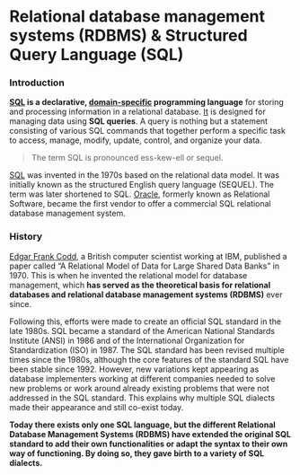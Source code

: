 # Relational database management systems (RDBMS) & Structured Query Language (SQL)

### Introduction

**[SQL][aws] is a declarative, [domain-specific][datacamp] programming language** for storing and processing information in a relational database. [It][datacamp] is designed for managing data using **SQL queries**. A query is nothing but a statement consisting of various SQL commands that together perform a specific task to access, manage, modify, update, control, and organize your data.

> The term SQL is pronounced ess-kew-ell or sequel.

[SQL][aws] was invented in the 1970s based on the relational data model. It was initially known as the structured English query language (SEQUEL). The term was later shortened to SQL. [Oracle][aws], formerly known as Relational Software, became the first vendor to offer a commercial SQL relational database management system.

### History

[Edgar Frank Codd][datacamp], a British computer scientist working at IBM, published a paper called “A Relational Model of Data for Large Shared Data Banks” in 1970. This is when he invented the relational model for database management, which **has served as the theoretical basis for relational databases and relational database management systems (RDBMS)** ever since. 

Following this, efforts were made to create an official SQL standard in the late 1980s. SQL became a standard of the American National Standards Institute (ANSI) in 1986 and of the International Organization for Standardization (ISO) in 1987. The SQL standard has been revised multiple times since the 1980s, although the core features of the standard SQL have been stable since 1992. However, new variations kept appearing as database implementers working at different companies needed to solve new problems or work around already existing problems that were not addressed in the SQL standard. This explains why multiple SQL dialects made their appearance and still co-exist today.

**Today there exists only one SQL language, but the different Relational Database Management Systems (RDBMS) have extended the original SQL standard to add their own functionalities or adapt the syntax to their own way of functioning. By doing so, they gave birth to a variety of SQL dialects.**

[datacamp]: https://www.datacamp.com/blog/is-sql-a-programming-language
[datacamp1]: https://www.datacamp.com/blog/sql-server-postgresql-mysql-whats-the-difference-where-do-i-start
[aws]: https://aws.amazon.com/what-is/sql/#:~:text=Structured%20query%20language%20(SQL)%20is,relationships%20between%20the%20data%20values.
